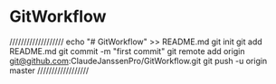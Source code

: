 # GitWorkflow


///////////////////
echo "# GitWorkflow" >> README.md
git init
git add README.md
git commit -m "first commit"
git remote add origin git@github.com:ClaudeJanssenPro/GitWorkflow.git
git push -u origin master
//////////////////